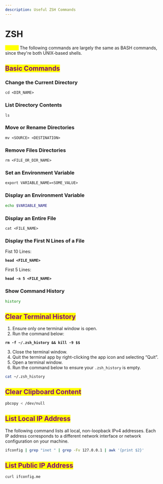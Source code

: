 ```yaml
---
description: Useful ZSH Commands
---
```


# ZSH

<mark style="color:yellow;">**NOTE:**</mark> The following commands are largely the same as BASH commands, since they're both UNIX-based shells.

## <mark style="color:purple;">Basic Commands</mark>

### Change the Current Directory

```markup
cd <DIR_NAME>
```

### List Directory Contents

```shell
ls
```

### Move or Rename Directories

```markup
mv <SOURCE> <DESTINATION>
```

### Remove Files Directories

```markup
rm <FILE_OR_DIR_NAME>
```

### Set an Environment Variable

```markup
export VARIABLE_NAME=<SOME_VALUE>
```

### Display an Environment Variable

```bash
echo $VARIABLE_NAME
```

### Display an Entire File

```markup
cat <FILE_NAME>
```

### Display the First N Lines of a File

Fist 10 Lines:

<pre class="language-markup"><code class="lang-markup"><strong>head &#x3C;FILE_NAME>
</strong></code></pre>

First 5 Lines:

<pre class="language-markup"><code class="lang-markup"><strong>head -n 5 &#x3C;FILE_NAME>
</strong></code></pre>

### Show Command History

```bash
history
```

## <mark style="color:purple;">Clear Terminal History</mark>

1. Ensure only one terminal window is open.
2. Run the command below:

<pre class="language-bash"><code class="lang-bash"><strong>rm -f ~/.zsh_history &#x26;&#x26; kill -9 $$
</strong></code></pre>

3. Close the terminal window.
4. Quit the terminal app by right-clicking the app icon and selecting “Quit”.
5. Open a terminal window.
6. Run the command below to ensure your `.zsh_history` is empty.

```bash
cat ~/.zsh_history
```

## <mark style="color:purple;">Clear Clipboard Content</mark>

```bash
pbcopy < /dev/null
```

## <mark style="color:purple;">List Local IP Address</mark>

The following command lists all local, non-loopback IPv4 addresses. Each IP address corresponds to a different network interface or network configuration on your machine.

```bash
ifconfig | grep "inet " | grep -Fv 127.0.0.1 | awk '{print $2}'
```

## <mark style="color:purple;">List Public IP Address</mark>

```bash
curl ifconfig.me
```
